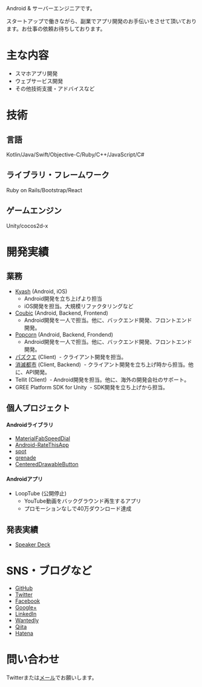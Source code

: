 Android & サーバーエンジニアです。

スタートアップで働きながら、副業でアプリ開発のお手伝いをさせて頂いております。お仕事の依頼お待ちしております。

# 主な内容

- スマホアプリ開発
- ウェブサービス開発
- その他技術支援・アドバイスなど

# 技術

## 言語

Kotlin/Java/Swift/Objective-C/Ruby/C++/JavaScript/C#

## ライブラリ・フレームワーク

Ruby on Rails/Bootstrap/React

## ゲームエンジン

Unity/cocos2d-x

# 開発実績

## 業務

- [Kyash](https://kyash.co/) (Android, iOS)
  - Android開発を立ち上げより担当
  - iOS開発を担当。大規模リファクタリングなど
- [Coubic](https://coubic.com/) (Android, Backend, Frontend)
  - Android開発を一人で担当。他に、バックエンド開発、フロントエンド開発。
- [Popcorn](https://popcorn.coubic.com/) (Android, Backend, Frondend)
  - Android開発を一人で担当。他に、バックエンド開発、フロントエンド開発。
- [パズクエ](http://puzzque.wrightflyer.net/) (Client)
  - クライアント開発を担当。
- [消滅都市](http://shoumetsu.wrightflyer.net/) (Client, Backend)
  - クライアント開発を立ち上げ時から担当。他に、API開発。
- Tellit (Client)
  - Android開発を担当。他に、海外の開発会社のサポート。
- GREE Platform SDK for Unity
  - SDK開発を立ち上げから担当。
 
## 個人プロジェクト

#### Androidライブラリ

- [MaterialFabSpeedDial](https://github.com/kobakei/MaterialFabSpeedDial)
- [Android-RateThisApp](https://github.com/kobakei/Android-RateThisApp)
- [spot](https://github.com/kobakei/spot)
- [grenade](https://github.com/kobakei/grenade)
- [CenteredDrawableButton](https://github.com/kobakei/CenteredDrawableButton)

#### Androidアプリ

- LoopTube (公開停止)
  - YouTube動画をバックグラウンド再生するアプリ
  - プロモーションなしで40万ダウンロード達成

## 発表実績

- [Speaker Deck](https://speakerdeck.com/kobakei)

# SNS・ブログなど

* [GitHub](https://github.com/kobakei)
* [Twitter](https://twitter.com/kobakei122)
* [Facebook](http://www.facebook.com/ksk.kbys)
* [Google+](https://plus.google.com/100383508419247156880/posts)
* [LinkedIn](http://www.linkedin.com/profile/view?id=79059247&trk=tab_pro)
* [Wantedly](https://www.wantedly.com/users/13255)
* [Qiita](http://qiita.com/kobakei)
* [Hatena](http://kobakei.hatenadiary.jp/)

# 問い合わせ

Twitterまたは[メール](mailto:kobakei122@gmail.com)でお願いします。
